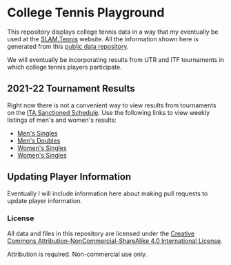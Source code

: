 # College Tennis Playground

This repository displays college tennis data in a way that my eventually be used at the <a href="https://www.slam.tennis/teams/rankings.asp" target="_blank">SLAM.Tennis</a> website. All the information shown here is generated from this <a href="https://github.com/slam10s/college-data" target="_blank">public data repository</a>.

We will eventually be incorporating results from UTR and ITF tournaments in which college tennis players participate.

## 2021-22 Tournament Results

Right now there is not a convenient way to view results from tournaments on the <a href="https://www.wearecollegetennis.com/2021/09/02/2021-22-ita-sanctioned-tournaments/#wk42" target="_blank">ITA Sanctioned Schedule</a>. Use the following links to view weekly listings of men's and women's results:

- [Men's Singles](#)
- [Men's Doubles](#)
- [Women's Singles](#)
- [Women's Singles](#)

## Updating Player Information

Eventually I will include information here about making pull requests to update player information.

### License

All data and files in this repository are licensed under the <a href="http://creativecommons.org/licenses/by-nc-sa/4.0/" target="_blank">Creative Commons Attribution-NonCommercial-ShareAlike 4.0 International License</a>.

Attribution is required. Non-commercial use only.
